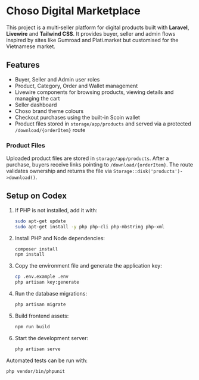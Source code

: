 # Choso Digital Marketplace

This project is a multi‑seller platform for digital products built with **Laravel**, **Livewire** and **Tailwind CSS**.  It provides buyer, seller and admin flows inspired by sites like Gumroad and Plati.market but customised for the Vietnamese market.

## Features

- Buyer, Seller and Admin user roles
- Product, Category, Order and Wallet management
- Livewire components for browsing products, viewing details and managing the cart
- Seller dashboard
- Choso brand theme colours
- Checkout purchases using the built-in Scoin wallet
- Product files stored in `storage/app/products` and served via a protected `/download/{orderItem}` route

### Product Files

Uploaded product files are stored in `storage/app/products`. After a purchase, buyers receive links pointing to `/download/{orderItem}`. The route validates ownership and returns the file via `Storage::disk('products')->download()`.

## Setup on Codex

1. If PHP is not installed, add it with:
   ```bash
   sudo apt-get update
   sudo apt-get install -y php php-cli php-mbstring php-xml
   ```
2. Install PHP and Node dependencies:
   ```bash
   composer install
   npm install
   ```
3. Copy the environment file and generate the application key:
   ```bash
   cp .env.example .env
   php artisan key:generate
   ```
4. Run the database migrations:
   ```bash
   php artisan migrate
   ```
5. Build frontend assets:
   ```bash
   npm run build
   ```
6. Start the development server:
   ```bash
   php artisan serve
   ```

Automated tests can be run with:
```bash
php vendor/bin/phpunit
```
